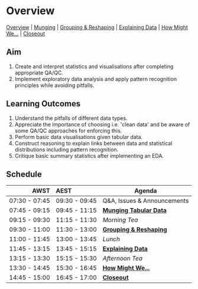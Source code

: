 # Overview

[Overview](./00_overview.md) |
[Munging](./02_munging.md) |
[Grouping & Reshaping](./03_groupingreshaping.md) |
[Explaining Data](./04_explainingdata.md) |
[How Might We...](./05_howmightwe.md)  |
[Closeout](./06_closeout.md)

## Aim

1. Create and interpret statistics and visualisations after completing appropriate QA/QC.
1. Implement exploratory data analysis and apply pattern recognition principles while avoiding pitfalls.

## Learning Outcomes

1. Understand the pitfalls of different data types.
1. Appreciate the importance of choosing i.e. 'clean data' and be aware of some QA/QC approaches for enforcing this.
1. Perform basic data visualisations given tabular data.
1. Construct reasoning to explain links between data and statistical distributions including pattern recognition.
1. Critique basic summary statistics after implementing an EDA.

## Schedule

|          AWST | AEST          | Agenda                      |
| -------------:|:------------- | --------------------------- |
| 07:30 - 07:45 | 09:30 - 09:45 | Q&A, Issues & Announcements |
| 07:45 - 09:15 | 09:45 - 11:15 | [**Munging Tabular Data**]  |
| 09:15 - 09:30 | 11:15 - 11:30 | *Morning Tea*               |
| 09:30 - 11:00 | 11:30 - 13:00 | [**Grouping & Reshaping**]  |
| 11:00 - 11:45 | 13:00 - 13:45 | *Lunch*                     |
| 11:45 - 13:15 | 13:45 - 15:15 | [**Explaining Data**]       |
| 13:15 - 13:30 | 15:15 - 15:30 | *Afternoon Tea*             |
| 13:30 - 14:45 | 15:30 - 16:45 | [**How Might We...**]       |
| 14:45 - 15:00 | 16:45 - 17:00 | [**Closeout**]              |


[**Introduction**]: ./01_intro.md

[**Munging Tabular Data**]: ./02_munging.md

[**Grouping & Reshaping**]: ./03_groupingreshaping.md

[**Explaining Data**]: ./04_explainingdata.md

[**How Might We...**]: ./05_howmightwe.md

[**Closeout**]: ./06_closeout.md
